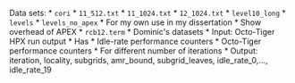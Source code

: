 Data sets:
    * `cori`
        * `11_512.txt`
        * `11_1024.txt`
        * `12_1024.txt`
    * `level10_long`
    * `levels`
    * `levels_no_apex`
        * For my own use in my dissertation
        * Show overhead of APEX
    * `rcb12.term`
        * Dominic's datasets
        * Input: Octo-Tiger HPX run output
            * Has
                * Idle-rate performance counters
                * Octo-Tiger performance counters
                * For different number of iterations
        * Output: iteration, locality, subgrids, amr_bound, subgrid_leaves, idle_rate_0,..., idle_rate_19
